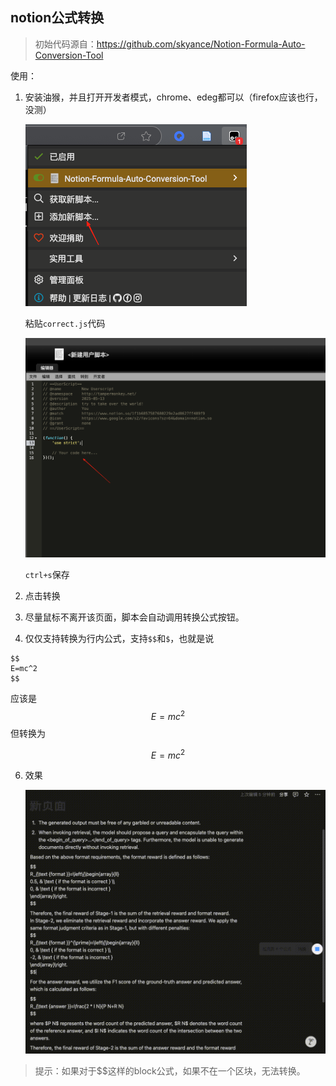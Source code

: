 ## notion公式转换

> 初始代码源自：https://github.com/skyance/Notion-Formula-Auto-Conversion-Tool

使用：

1. 安装油猴，并且打开开发者模式，chrome、edeg都可以（firefox应该也行，没测）

   ![image-20250513143909434](./assets/image-20250513143909434.png)

   粘贴`correct.js`代码

   ![image-20250513144033632](./assets/image-20250513144033632.png)

   `ctrl+s`保存

2. 点击转换

3. 尽量鼠标不离开该页面，脚本会自动调用转换公式按钮。

4. 仅仅支持转换为行内公式，支持`$$`和`$`，也就是说

```
$$
E=mc^2
$$
```

应该是
$$
E=mc^2
$$
但转换为

$$E=mc^2$$

6. 效果

   ![20250513144310_rec_](./assets/20250513144310_rec_.gif)

> 提示：如果对于$$这样的block公式，如果不在一个区块，无法转换。

